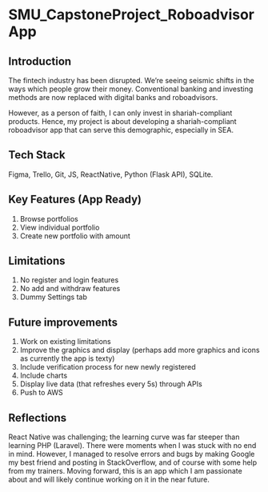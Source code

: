 # SMU_CapstoneProject_RoboadvisorApp

## Introduction

The fintech industry has been disrupted. We’re seeing seismic shifts in the ways which people grow their money. Conventional banking and investing methods are now replaced with digital banks and roboadvisors.

However, as a person of faith, I can only invest in shariah-compliant products. Hence, my project is about developing a shariah-compliant roboadvisor app that can serve this demographic, especially in SEA.

## Tech Stack

Figma, Trello, Git, JS, ReactNative, Python (Flask API), SQLite.

## Key Features (App Ready)

1. Browse portfolios
2. View individual portfolio
3. Create new portfolio with amount
  
## Limitations

1. No register and login features
2. No add and withdraw features
3. Dummy Settings tab
	
## Future improvements

1. Work on existing limitations
2. Improve the graphics and display (perhaps add more graphics and icons as currently the app is texty)
3. Include verification process for new newly registered
4. Include charts
5. Display live data (that refreshes every 5s) through APIs
6. Push to AWS

## Reflections

React Native was challenging; the learning curve was far steeper than learning PHP (Laravel). There were moments when I was stuck with no end in mind. However, I managed to resolve errors and bugs by making Google my best friend and posting in StackOverflow, and of course with some help from my trainers. Moving forward, this is an app which I am passionate about and will likely continue working on it in the near future.
